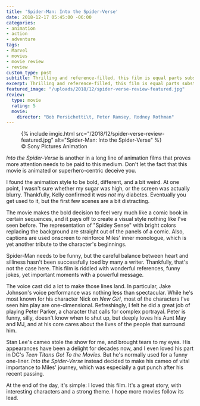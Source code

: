 ```yaml
---
title: 'Spider-Man: Into the Spider-Verse'
date: 2018-12-17 05:45:00 -06:00
categories:
- animation
- action
- adventure
tags:
- Marvel
- movies
- movie review
- review
custom_type: post
subtitle: Thrilling and reference-filled, this film is equal parts substance and fun
excerpt: Thrilling and reference-filled, this film is equal parts substance and fun
featured_image: "/uploads/2018/12/spider-verse-review-featured.jpg"
review:
  type: movie
  rating: 5
  movie:
    director: "Bob Persichetti\t, Peter Ramsey, Rodney Rothman"
---
```


<figure class="extendout">
  {% include imgic.html src="/2018/12/spider-verse-review-featured.jpg" alt="Spider-Man: Into the Spider-Verse" %}
  <figcaption><span class="image__copyright">&copy; Sony Pictures Animation</span></figcaption>
</figure>

*Into the Spider-Verse* is another in a long line of animation films that proves more attention needs to be paid to this medium. Don't let the fact that this movie is animated or superhero-centric deceive you.

I found the animation style to be bold, different, and a bit weird. At one point, I wasn't sure whether my sugar was high, or the screen was actually blurry. Thankfully, Kelly confirmed it *was not* my diabetes. Eventually you get used to it, but the first few scenes are a bit distracting.

The movie makes the bold decision to feel very much like a comic book in certain sequences, and it pays off to create a visual style nothing like I've seen before. The representation of "Spidey Sense" with bright colors replacing the background are straight out of the panels of a comic. Also, captions are used onscreen to reinforce Miles' inner monologue, which is yet another tribute to the character's beginnings.

Spider-Man needs to be funny, but the careful balance between heart and silliness hasn't been successfully toed by many a writer. Thankfully, that's not the case here. This film is riddled with wonderful references, funny jokes, yet important moments with a powerful message.

The voice cast did a lot to make those lines land. In particular, Jake Johnson's voice performance was nothing less than spectacular. While he's most known for his character Nick on *New Girl*, most of the characters I've seen him play are one-dimensional. Refreshingly, I felt he did a great job of playing Peter Parker, a character that calls for complex portrayal. Peter is funny, silly, doesn't know when to shut up, but deeply loves his Aunt May and MJ, and at his core cares about the lives of the people that surround him.

Stan Lee's cameo stole the show for me, and brought tears to my eyes. His appearances have been a delight for decades now, and I even loved his part in DC's *Teen Titans Go! To the Movies*. But he's normally used for a funny one-liner. *Into the Spider-Verse* instead decided to make his cameo of vital importance to Miles' journey, which was especially a gut punch after his recent passing.

At the end of the day, it's simple: I loved this film. It's a great story, with interesting characters and a strong theme. I hope more movies follow its lead.
